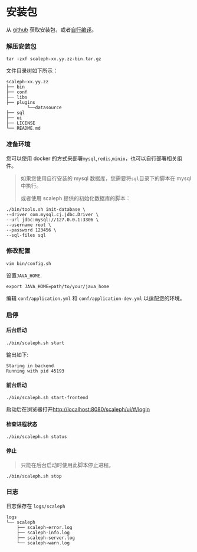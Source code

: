 # 安装包

从 [github](https://github.com/flowerfine/scaleph/releases) 获取安装包，或者[自行编译](./compile)。

### 解压安装包

```shell
tar -zxf scaleph-xx.yy.zz-bin.tar.gz
```

文件目录树如下所示：

```text
scaleph-xx.yy.zz
├── bin
├── conf
├── libs
├── plugins
        └──datasource
├── sql
├── ui
├── LICENSE
└── README.md
```

### 准备环境

您可以使用 docker 的方式来部署`mysql`,`redis`,`minio`，也可以自行部署相关组件。

> 如果您使用自行安装的 mysql 数据库，您需要将`sql`目录下的脚本在 mysql 中执行。
>
> 或者使用 scaleph 提供的初始化数据库的脚本：

```shell
./bin/tools.sh init-database \
--driver com.mysql.cj.jdbc.Driver \
--url jdbc:mysql://127.0.0.1:3306 \
--username root \
--password 123456 \
--sql-files sql
```

### 修改配置

```shell
vim bin/config.sh
```

设置`JAVA_HOME`.

```shell
export JAVA_HOME=path/to/your/java_home
```

编辑 `conf/application.yml` 和 `conf/application-dev.yml` 以适配您的环境。

### 启停

#### 后台启动

```shell
./bin/scaleph.sh start
```

输出如下:

```text
Staring in backend
Running with pid 45193
```

#### 前台启动

```shell
./bin/scaleph.sh start-frontend
```

启动后在浏览器打开[http://localhost:8080/scaleph/ui/#/login](http://localhost:8080/scaleph/ui/#/login)

#### 检查进程状态

```shell
./bin/scaleph.sh status
```

#### 停止

> 只能在后台启动时使用此脚本停止进程。

```shell
./bin/scaleph.sh stop
```

### 日志

日志保存在 `logs/scaleph`

```text
logs
└── scaleph
    ├── scaleph-error.log
    ├── scaleph-info.log
    ├── scaleph-server.log
    └── scaleph-warn.log
```

